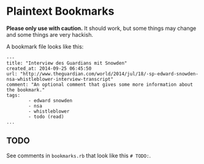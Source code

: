# Plaintext Bookmarks

**Please only use with caution.** It should work, but some things may change
and some things are very hackish.

A bookmark file looks like this:

    ---
    title: "Interview des Guardians mit Snowden"
    created_at: 2014-09-25 06:45:50
    url: "http://www.theguardian.com/world/2014/jul/18/-sp-edward-snowden-nsa-whistleblower-interview-transcript"
    comment: "An optional comment that gives some more information about the bookmark."
    tags:
            - edward snowden
            - nsa
            - whistleblower
            - todo (read)
    ...

## TODO

See comments in `bookmarks.rb` that look like this `# TODO:`.
